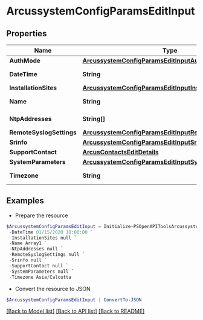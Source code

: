 # ArcussystemConfigParamsEditInput
## Properties

Name | Type | Description | Notes
------------ | ------------- | ------------- | -------------
**AuthMode** | [**ArcussystemConfigParamsEditInputAuthMode**](ArcussystemConfigParamsEditInputAuthMode.md) |  | [optional] 
**DateTime** | **String** | system date time | [optional] 
**InstallationSites** | [**ArcussystemConfigParamsEditInputInstallationSites**](ArcussystemConfigParamsEditInputInstallationSites.md) |  | [optional] 
**Name** | **String** | system name | [optional] 
**NtpAddresses** | **String[]** | system ntp addresses | [optional] 
**RemoteSyslogSettings** | [**ArcussystemConfigParamsEditInputRemoteSyslogSettings**](ArcussystemConfigParamsEditInputRemoteSyslogSettings.md) |  | [optional] 
**Srinfo** | [**ArcussystemConfigParamsEditInputSrinfo**](ArcussystemConfigParamsEditInputSrinfo.md) |  | [optional] 
**SupportContact** | [**ArcusContactsEditDetails**](ArcusContactsEditDetails.md) |  | [optional] 
**SystemParameters** | [**ArcussystemConfigParamsEditInputSystemParameters**](ArcussystemConfigParamsEditInputSystemParameters.md) |  | [optional] 
**Timezone** | **String** | system time zone | [optional] 

## Examples

- Prepare the resource
```powershell
$ArcussystemConfigParamsEditInput = Initialize-PSOpenAPIToolsArcussystemConfigParamsEditInput  -AuthMode null `
 -DateTime 01/15/2020 10:00:00 `
 -InstallationSites null `
 -Name Array1 `
 -NtpAddresses null `
 -RemoteSyslogSettings null `
 -Srinfo null `
 -SupportContact null `
 -SystemParameters null `
 -Timezone Asia/Calcutta
```

- Convert the resource to JSON
```powershell
$ArcussystemConfigParamsEditInput | ConvertTo-JSON
```

[[Back to Model list]](../README.md#documentation-for-models) [[Back to API list]](../README.md#documentation-for-api-endpoints) [[Back to README]](../README.md)

